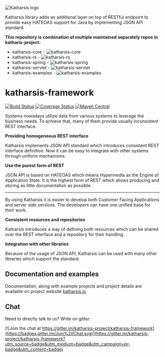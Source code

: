
![Katharsis logo](http://katharsis.io/assets/img/engine_katharsis_github_4.png)

Katharsis library adds an additional layer on top of RESTful endpoint to provide easy HATEOAS support for Java by implementing JSON API standard.

**This repository is combination of multiple maintained separately repos in katharis-project:**
- katharsis-core - ![katharsis-core](http://githubbadges.com/star.svg?user=katharsis-project&repo=katharsis-core&style=flat) 
- katharsis-rs - ![katharsis-rs](http://githubbadges.com/star.svg?user=katharsis-project&repo=katharsis-rs&style=flat)
- katharsis-spring - ![katharsis-spring](http://githubbadges.com/star.svg?user=katharsis-project&repo=katharsis-spring&style=flat)
- katharsis-servlet - ![katharsis-servlet](http://githubbadges.com/star.svg?user=katharsis-project&repo=katharsis-servlet&style=flat)
- katharsis-examples - ![katharsis-examples](http://githubbadges.com/star.svg?user=katharsis-project&repo=katharsis-examples&style=flat)


# katharsis-framework

[![Build Status](https://travis-ci.org/katharsis-project/katharsis-framework.svg?branch=develop)](https://travis-ci.org/katharsis-project/katharsis-framework)
[![Coverage Status](https://coveralls.io/repos/github/katharsis-project/katharsis-framework/badge.svg)](https://coveralls.io/github/katharsis-project/katharsis-framework)
[![Maven Central](https://img.shields.io/maven-central/v/io.katharsis/katharsis-core.svg)](http://mvnrepository.com/artifact/io.katharsis/katharsis-core)

Systems nowadays utilize data from various systems to leverage the business needs. To achieve that, many of them provide usually inconsistent REST interface.

__Providing homogeneous REST interface__

Katharsis implements JSON API standard which introduces consistent REST interface definition. Now it can be easy to integrate with other systems through uniform mechanisms.

__Use the purest form of REST__

JSON API is based on HATEOAS which means Hypermedia as the Engine of Application State. It is the highest form of REST which allows producing and storing as little documentation as possible.

---

By using Katharsis it is easier to develop both Customer Facing Applications and server side services. The developers can have one unified base for their work.

__Consistent resources and repositories__

Katharsis introduces a way of defining both resources which can be shared over the REST interface and a repository for their handling.

__Integration with other libraries__

Because of the usage of JSON API, Katharsis can be used with many other libraries which support the standard.


## Documentation and examples
Documentation, along with example projects and project details are available on project website [katharsis.io](http://katharsis.io)

## Chat
Need to directly talk to us? Write on gitter: 

[![Join the chat at https://gitter.im/katharsis-project/katharsis-framework](https://badges.gitter.im/Join%20Chat.svg)](https://gitter.im/katharsis-project/katharsis-framework?utm_source=badge&utm_medium=badge&utm_campaign=pr-badge&utm_content=badge)
